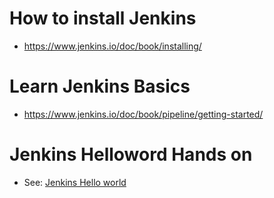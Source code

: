 # How to install Jenkins
- https://www.jenkins.io/doc/book/installing/

# Learn Jenkins Basics
- https://www.jenkins.io/doc/book/pipeline/getting-started/

# Jenkins Helloword Hands on
- See: [Jenkins Hello world](./helloworld/Jenkins-Hello-World.md)
